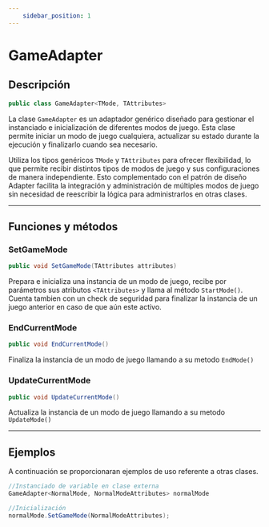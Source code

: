 ```yaml
---
    sidebar_position: 1
---
```


# GameAdapter

## Descripción
```csharp
public class GameAdapter<TMode, TAttributes>
```
La clase `GameAdapter` es un adaptador genérico diseñado para gestionar el instanciado e inicialización de diferentes modos de juego. Esta clase permite iniciar un modo de juego cualquiera, actualizar su estado durante la ejecución y finalizarlo cuando sea necesario. 

Utiliza los tipos genéricos `TMode` y `TAttributes` para ofrecer flexibilidad, lo que permite recibir distintos tipos de modos de juego y sus configuraciones de manera independiente. Esto complementado con el patrón de diseño Adapter facilita la integración y administración de múltiples modos de juego sin necesidad de reescribir la lógica para administrarlos en otras clases.

---
## Funciones y métodos

### SetGameMode
```csharp
public void SetGameMode(TAttributes attributes)
```

Prepara e inicializa una instancia de un modo de juego, recibe por parámetros sus atributos `<TAttributes>` y llama al método `StartMode()`. Cuenta tambien con un check de seguridad para finalizar la instancia de un juego anterior en caso de que aún este activo. 

### EndCurrentMode
```csharp
public void EndCurrentMode()
```

Finaliza la instancia de un modo de juego llamando a su metodo `EndMode()`

### UpdateCurrentMode
```csharp
public void UpdateCurrentMode()
```

Actualiza la instancia de un modo de juego llamando a su metodo `UpdateMode()`

---

## Ejemplos

A continuación se proporcionaran ejemplos de uso referente a otras clases.

```csharp
//Instanciado de variable en clase externa
GameAdapter<NormalMode, NormalModeAttributes> normalMode

//Inicialización
normalMode.SetGameMode(NormalModeAttributes);
```

